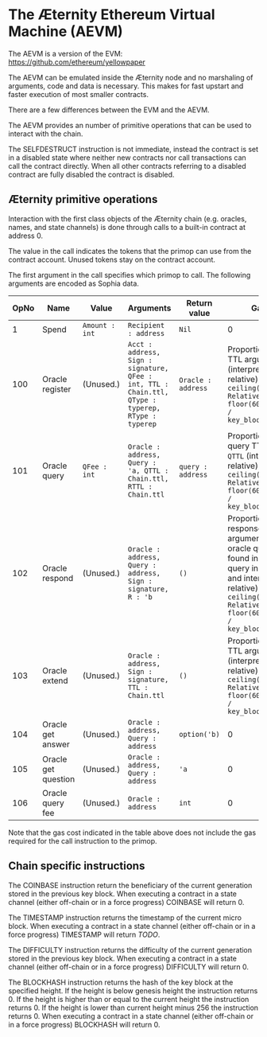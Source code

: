 # The Æternity Ethereum Virtual Machine (AEVM)

The AEVM is a version of the EVM: https://github.com/ethereum/yellowpaper

The AEVM can be emulated inside the Æternity node and no marshaling of
arguments, code and data is necessary.  This makes for fast upstart
and faster execution of most smaller contracts.

There are a few differences between the EVM and the AEVM.

The AEVM provides an number of primitive operations that can be
used to interact with the chain.

The SELFDESTRUCT instruction is not immediate, instead the contract is
set in a disabled state where neither new contracts nor call
transactions can call the contract directly. When all other contracts
referring to a disabled contract are fully disabled the contract is
disabled.

## Æternity primitive operations

Interaction with the first class objects of the Æternity chain (e.g.
oracles, names, and state channels) is done through calls to a
built-in contract at address 0.


The value in the call indicates the tokens that the primop can use from the contract account.
Unused tokens stay on the contract account.

The first argument in the call specifies which primop to call.
The following arguments are encoded as Sophia data.

| OpNo | Name                |          Value |             Arguments | Return value    | Gas cost |
| ---- | ------------------- | -------------- | --------------------- | --------------- | -------- |
|    1 | Spend               | `Amount : int` | `Recipient : address` | `Nil`           | 0        |
|  100 | Oracle register     | (Unused.)      | `Acct : address, Sign : signature, QFee : int, TTL : Chain.ttl, QType : typerep, RType : typerep` | `Oracle : address` | Proportional to oracle TTL argument `TTL` (interpreted as relative), specifically: `ceiling(32000 * RelativeTTL / floor(60 * 24 * 365 / key_block_interval))` |
|  101 | Oracle query        | `QFee : int`   | `Oracle : address, Query : 'a, QTTL : Chain.ttl, RTTL : Chain.ttl` | `query : address` | Proportional to oracle query TTL argument `QTTL` (interpreted as relative), specifically: `ceiling(32000 * RelativeTTL / floor(60 * 24 * 365 / key_block_interval))` |
|  102 | Oracle respond      | (Unused.)      | `Oracle : address, Query : address, Sign : signature, R : 'b` | `()` | Proportional to oracle response TTL argument `RTTL` in oracle query (as found in the oracle query in the state, and interpreted as relative), specifically: `ceiling(32000 * RelativeTTL / floor(60 * 24 * 365 / key_block_interval))` |
|  103 | Oracle extend       | (Unused.)      | `Oracle : address, Sign : signature, TTL : Chain.ttl` | `()` | Proportional to oracle TTL argument `TTL` (interpreted as relative), specifically: `ceiling(32000 * RelativeTTL / floor(60 * 24 * 365 / key_block_interval))` |
|  104 | Oracle get answer   | (Unused.)      | `Oracle : address, Query : address` | `option('b)` | 0 |
|  105 | Oracle get question | (Unused.)      | `Oracle : address, Query : address` | `'a` | 0     |
|  106 | Oracle query fee    | (Unused.)      | `Oracle : address`    | `int`           | 0        |

Note that the gas cost indicated in the table above does not include the gas required for the call instruction to the primop.

## Chain specific instructions

The COINBASE instruction return the beneficiary of the current generation
stored in the previous key block.
When executing a contract in a state channel (either off-chain or in
a force progress) COINBASE will return 0.

The TIMESTAMP instruction returns the timestamp of the current micro block.
When executing a contract in a state channel (either off-chain or in
a force progress) TIMESTAMP will return *TODO*.

The DIFFICULTY instruction returns the difficulty of the current
generation stored in the previous key block.
When executing a contract in a state channel (either off-chain or in
a force progress) DIFFICULTY will return 0.

The BLOCKHASH instruction returns the hash of the key block at the specified height.
If the height is below genesis height the instruction returns 0.
If the height is higher than or equal to the current height the instruction returns 0.
If the height is lower than current height minus 256 the instruction returns 0.
When executing a contract in a state channel (either off-chain or in
a force progress) BLOCKHASH will return 0.
